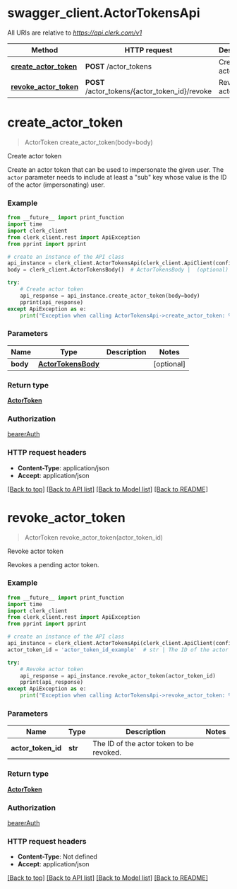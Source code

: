 # swagger_client.ActorTokensApi

All URIs are relative to *https://api.clerk.com/v1*

Method | HTTP request | Description
------------- | ------------- | -------------
[**create_actor_token**](ActorTokensApi.md#create_actor_token) | **POST** /actor_tokens | Create actor token
[**revoke_actor_token**](ActorTokensApi.md#revoke_actor_token) | **POST** /actor_tokens/{actor_token_id}/revoke | Revoke actor token

# **create_actor_token**
> ActorToken create_actor_token(body=body)

Create actor token

Create an actor token that can be used to impersonate the given user. The `actor` parameter needs to include at least a \"sub\" key whose value is the ID of the actor (impersonating) user.

### Example

```python
from __future__ import print_function
import time
import clerk_client
from clerk_client.rest import ApiException
from pprint import pprint

# create an instance of the API class
api_instance = clerk_client.ActorTokensApi(clerk_client.ApiClient(configuration))
body = clerk_client.ActorTokensBody()  # ActorTokensBody |  (optional)

try:
    # Create actor token
    api_response = api_instance.create_actor_token(body=body)
    pprint(api_response)
except ApiException as e:
    print("Exception when calling ActorTokensApi->create_actor_token: %s\n" % e)
```

### Parameters

Name | Type | Description  | Notes
------------- | ------------- | ------------- | -------------
 **body** | [**ActorTokensBody**](ActorTokensBody.md)|  | [optional] 

### Return type

[**ActorToken**](ActorToken.md)

### Authorization

[bearerAuth](../README.md#bearerAuth)

### HTTP request headers

 - **Content-Type**: application/json
 - **Accept**: application/json

[[Back to top]](#) [[Back to API list]](../README.md#documentation-for-api-endpoints) [[Back to Model list]](../README.md#documentation-for-models) [[Back to README]](../README.md)

# **revoke_actor_token**
> ActorToken revoke_actor_token(actor_token_id)

Revoke actor token

Revokes a pending actor token.

### Example

```python
from __future__ import print_function
import time
import clerk_client
from clerk_client.rest import ApiException
from pprint import pprint

# create an instance of the API class
api_instance = clerk_client.ActorTokensApi(clerk_client.ApiClient(configuration))
actor_token_id = 'actor_token_id_example'  # str | The ID of the actor token to be revoked.

try:
    # Revoke actor token
    api_response = api_instance.revoke_actor_token(actor_token_id)
    pprint(api_response)
except ApiException as e:
    print("Exception when calling ActorTokensApi->revoke_actor_token: %s\n" % e)
```

### Parameters

Name | Type | Description  | Notes
------------- | ------------- | ------------- | -------------
 **actor_token_id** | **str**| The ID of the actor token to be revoked. | 

### Return type

[**ActorToken**](ActorToken.md)

### Authorization

[bearerAuth](../README.md#bearerAuth)

### HTTP request headers

 - **Content-Type**: Not defined
 - **Accept**: application/json

[[Back to top]](#) [[Back to API list]](../README.md#documentation-for-api-endpoints) [[Back to Model list]](../README.md#documentation-for-models) [[Back to README]](../README.md)

